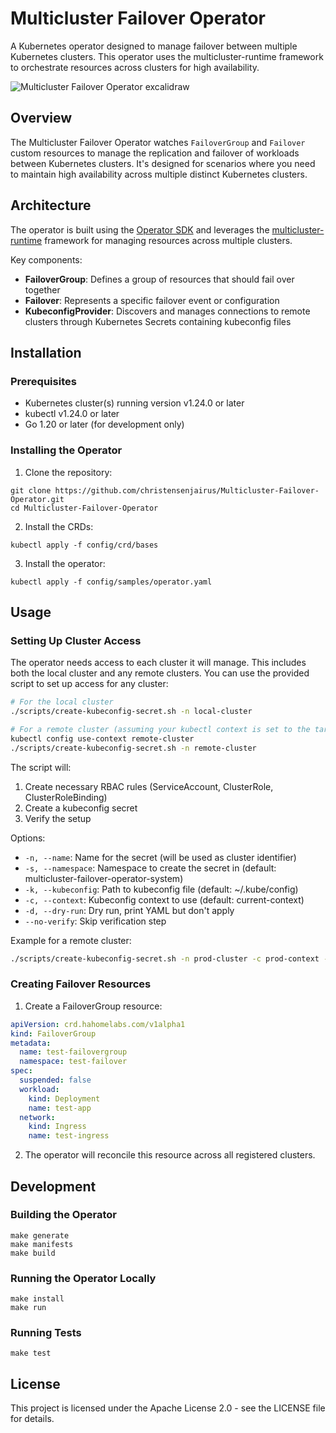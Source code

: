 # Multicluster Failover Operator

A Kubernetes operator designed to manage failover between multiple Kubernetes clusters. This operator uses the multicluster-runtime framework to orchestrate resources across clusters for high availability.

![Multicluster Failover Operator excalidraw](https://github.com/user-attachments/assets/33b95c8e-bb5a-4a9f-965e-aa52aad1a9ca)

## Overview

The Multicluster Failover Operator watches `FailoverGroup` and `Failover` custom resources to manage the replication and failover of workloads between Kubernetes clusters. It's designed for scenarios where you need to maintain high availability across multiple distinct Kubernetes clusters.

## Architecture

The operator is built using the [Operator SDK](https://sdk.operatorframework.io/) and leverages the [multicluster-runtime](https://github.com/multicluster-runtime/multicluster-runtime) framework for managing resources across multiple clusters.

Key components:

- **FailoverGroup**: Defines a group of resources that should fail over together
- **Failover**: Represents a specific failover event or configuration
- **KubeconfigProvider**: Discovers and manages connections to remote clusters through Kubernetes Secrets containing kubeconfig files

## Installation

### Prerequisites

- Kubernetes cluster(s) running version v1.24.0 or later
- kubectl v1.24.0 or later
- Go 1.20 or later (for development only)

### Installing the Operator

1. Clone the repository:
```
git clone https://github.com/christensenjairus/Multicluster-Failover-Operator.git
cd Multicluster-Failover-Operator
```

2. Install the CRDs:
```
kubectl apply -f config/crd/bases
```

3. Install the operator:
```
kubectl apply -f config/samples/operator.yaml
```

## Usage

### Setting Up Cluster Access

The operator needs access to each cluster it will manage. This includes both the local cluster and any remote clusters. You can use the provided script to set up access for any cluster:

```bash
# For the local cluster
./scripts/create-kubeconfig-secret.sh -n local-cluster

# For a remote cluster (assuming your kubectl context is set to the target cluster)
kubectl config use-context remote-cluster
./scripts/create-kubeconfig-secret.sh -n remote-cluster
```

The script will:
1. Create necessary RBAC rules (ServiceAccount, ClusterRole, ClusterRoleBinding)
2. Create a kubeconfig secret
3. Verify the setup

Options:
- `-n, --name`: Name for the secret (will be used as cluster identifier)
- `-s, --namespace`: Namespace to create the secret in (default: multicluster-failover-operator-system)
- `-k, --kubeconfig`: Path to kubeconfig file (default: ~/.kube/config)
- `-c, --context`: Kubeconfig context to use (default: current-context)
- `-d, --dry-run`: Dry run, print YAML but don't apply
- `--no-verify`: Skip verification step

Example for a remote cluster:
```bash
./scripts/create-kubeconfig-secret.sh -n prod-cluster -c prod-context -k ~/.kube/prod-config
```

### Creating Failover Resources

1. Create a FailoverGroup resource:

```yaml
apiVersion: crd.hahomelabs.com/v1alpha1
kind: FailoverGroup
metadata:
  name: test-failovergroup
  namespace: test-failover
spec:
  suspended: false
  workload:
    kind: Deployment
    name: test-app
  network:
    kind: Ingress
    name: test-ingress
```

2. The operator will reconcile this resource across all registered clusters.

## Development

### Building the Operator

```
make generate
make manifests
make build
```

### Running the Operator Locally

```
make install
make run
```

### Running Tests

```
make test
```

## License

This project is licensed under the Apache License 2.0 - see the LICENSE file for details.
